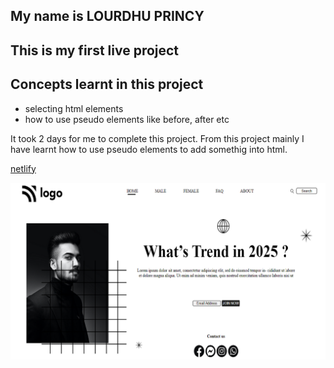 ## My name is LOURDHU PRINCY


## This is my first live project



## Concepts learnt in this project
- selecting html elements
- how to use pseudo elements like before, after etc

It took 2 days for me to complete this project. From this project mainly I have learnt how to use pseudo elements to add somethig into html.

[netlify](https://liveproject01.netlify.app/)

![screen shot](./assets/pro-1.png)


    